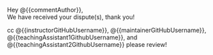 Hey @{{commentAuthor}},  
We have received your dispute(s), thank you!

cc @{{instructorGitHubUsername}}, @{{maintainerGitHubUsername}}, @{{teachingAssistant1GithubUsername}}, and @{{teachingAssistant2GithubUsername}} please review!
